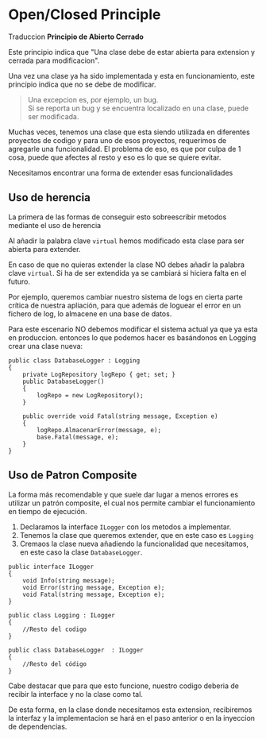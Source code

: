 # Open/Closed Principle
Traduccion **Principio de Abierto Cerrado**

Este principio indica que "Una clase debe de estar abierta para extension y cerrada para modificacion".

Una vez una clase ya ha sido implementada y esta en funcionamiento, este principio indica que no se debe de modificar.

> Una excepcion es, por ejemplo, un bug.  
Si se reporta un bug y se encuentra localizado en una clase, puede ser modificada.

Muchas veces, tenemos una clase que esta siendo utilizada en diferentes proyectos de codigo y para uno de esos proyectos, requerimos de agregarle una funcionalidad. El  problema de eso, es que por culpa de 1 cosa, puede que afectes al resto y eso es lo que se quiere evitar.

Necesitamos encontrar una forma de extender esas funcionalidades

## Uso de herencia
La primera de las formas de conseguir esto sobreescribir metodos mediante el uso de herencia

Al añadir la palabra clave `virtual` hemos modificado esta clase para ser abierta para extender.

En caso de que no quieras extender la clase NO debes añadir la palabra clave `virtual`. Si ha de ser extendida ya se cambiará si hiciera falta en el futuro.

Por ejemplo, queremos cambiar nuestro sistema de logs en cierta parte crítica de nuestra apliación, para que además de loguear el error en un fichero de log, lo almacene en una base de datos. 

Para este escenario NO debemos modificar el sistema actual ya que ya esta en produccion. entonces lo que podemos hacer es basándonos en Logging crear una clase nueva:
```Csharp
public class DatabaseLogger : Logging
{
    private LogRepository logRepo { get; set; }
    public DatabaseLogger()
    {
        logRepo = new LogRepository();
    }

    public override void Fatal(string message, Exception e)
    {
        logRepo.AlmacenarError(message, e);
        base.Fatal(message, e);
    }
}
```

## Uso de Patron Composite
La forma más recomendable y que suele dar lugar a menos errores es utilizar un patrón composite, el cual nos permite cambiar el funcionamiento en tiempo de ejecución.

1. Declaramos la interface `ILogger` con los metodos a implementar.
1. Tenemos la clase que queremos extender, que en este caso es `Logging`
1. Cremaos la clase nueva añadiendo la funcionalidad que necesitamos, en este caso la clase `DatabaseLogger`.
```Csharp
public interface ILogger
{
    void Info(string message);
    void Error(string message, Exception e);
    void Fatal(string message, Exception e);
}

public class Logging : ILogger
{
    //Resto del codigo
}

public class DatabaseLogger  : ILogger
{
    //Resto del código
}
```
Cabe destacar que para que esto funcione, nuestro codigo deberia de recibir la interface y no la clase como tal.

De esta forma, en la clase donde necesitamos esta extension, recibiremos la interfaz y la implementacion se hará en el paso anterior o en la inyeccion de  dependencias.
